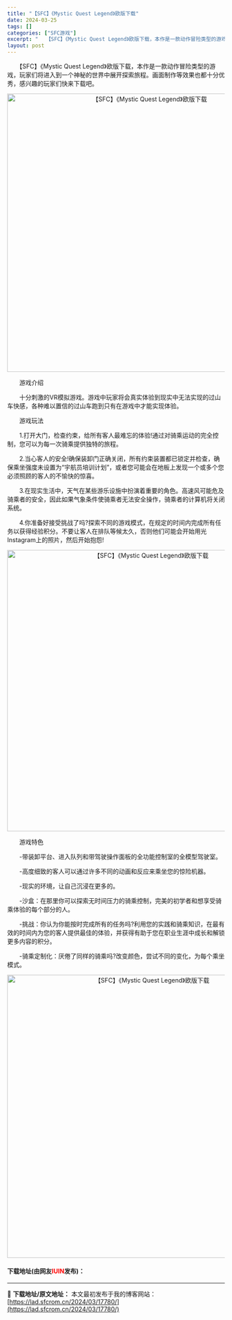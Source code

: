 ```yaml
---
title: "【SFC】《Mystic Quest Legend》欧版下载"
date: 2024-03-25
tags: []
categories: ["SFC游戏"]
excerpt: "　　【SFC】《Mystic Quest Legend》欧版下载，本作是一款动作冒险类型的游戏，玩家们将进入到一个神秘的世界中展开探索旅程。画面制作等效果也都十分优秀，感兴趣的玩家们快来下载吧。 　　游戏介绍 　　十分刺激的VR模拟游戏。游戏中玩家将会真实体验到现实中无法实现的过山车快感，各种难以置&hellip;"
layout: post
---
```


 <p>　　【SFC】《Mystic Quest Legend》欧版下载，本作是一款动作冒险类型的游戏，玩家们将进入到一个神秘的世界中展开探索旅程。画面制作等效果也都十分优秀，感兴趣的玩家们快来下载吧。</p> <p align="center"><img align="" border="0" src="https://lad.sfcrom.cn/wp-content/uploads/2024/03/20240325_6600c378e3343.png" width="644" alt="【SFC】《Mystic Quest Legend》欧版下载" /></p> <p>　　游戏介绍</p> <p>　　十分刺激的VR模拟游戏。游戏中玩家将会真实体验到现实中无法实现的过山车快感，各种难以置信的过山车跑到只有在游戏中才能实现体验。</p> <p>　　游戏玩法</p> <p>　　1.打开大门，检查约束，给所有客人最难忘的体验!通过对骑乘运动的完全控制，您可以为每一次骑乘提供独特的旅程。</p> <p>　　2.当心客人的安全!确保装卸门正确关闭，所有约束装置都已锁定并检查，确保乘坐强度未设置为&ldquo;宇航员培训计划&rdquo;，或者您可能会在地板上发现一个或多个您必须照顾的客人的不愉快的惊喜。</p> <p>　　3.在现实生活中，天气在某些游乐设施中扮演着重要的角色。高速风可能危及骑乘者的安全，因此如果气象条件使骑乘者无法安全操作，骑乘者的计算机将关闭系统。</p> <p>　　4.你准备好接受挑战了吗?探索不同的游戏模式，在规定的时间内完成所有任务以获得经验积分。不要让客人在排队等候太久，否则他们可能会开始用光Instagram上的照片，然后开始抱怨!</p> <p align="center"><img align="" border="0" src="https://lad.sfcrom.cn/wp-content/uploads/2024/03/20240325_6600c37a42b41.png" width="651" alt="【SFC】《Mystic Quest Legend》欧版下载" /></p> <p>　　游戏特色</p> <p>　　-带装卸平台、进入队列和带驾驶操作面板的全功能控制室的全模型驾驶室。</p> <p>　　-高度细致的客人可以通过许多不同的动画和反应来乘坐您的惊险机器。</p> <p>　　-现实的环境，让自己沉浸在更多的。</p> <p>　　-沙盒：在那里你可以探索无时间压力的骑乘控制，完美的初学者和想享受骑乘体验的每个部分的人。</p> <p>　　-挑战：你认为你能按时完成所有的任务吗?利用您的实践和骑乘知识，在最有效的时间内为您的客人提供最佳的体验，并获得有助于您在职业生涯中成长和解锁更多内容的积分。</p> <p>　　-骑乘定制化：厌倦了同样的骑乘吗?改变颜色，尝试不同的变化，为每个乘坐模式。</p> <p align="center"><img align="" border="0" src="https://lad.sfcrom.cn/wp-content/uploads/2024/03/20240325_6600c37b78768.png" width="655" alt="【SFC】《Mystic Quest Legend》欧版下载" /></p> <p><h4>下载地址(由网友<font color="red">IUIN</font>发布)：</h4></p> 

---
📖 **下载地址/原文地址：** 本文最初发布于我的博客网站：[https://lad.sfcrom.cn/2024/03/17780/](https://lad.sfcrom.cn/2024/03/17780/)

